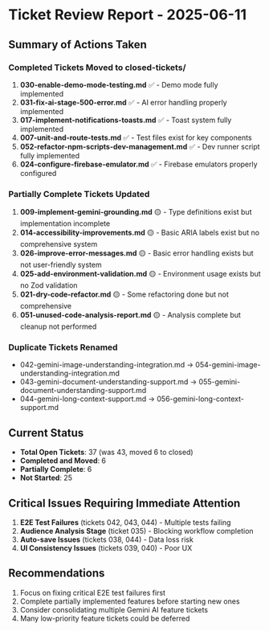 # Ticket Review Report - 2025-06-11

## Summary of Actions Taken

### Completed Tickets Moved to closed-tickets/
1. **030-enable-demo-mode-testing.md** ✅ - Demo mode fully implemented
2. **031-fix-ai-stage-500-error.md** ✅ - AI error handling properly implemented
3. **017-implement-notifications-toasts.md** ✅ - Toast system fully implemented
4. **007-unit-and-route-tests.md** ✅ - Test files exist for key components
5. **052-refactor-npm-scripts-dev-management.md** ✅ - Dev runner script fully implemented
6. **024-configure-firebase-emulator.md** ✅ - Firebase emulators properly configured

### Partially Complete Tickets Updated
1. **009-implement-gemini-grounding.md** 🟡 - Type definitions exist but implementation incomplete
2. **014-accessibility-improvements.md** 🟡 - Basic ARIA labels exist but no comprehensive system
3. **026-improve-error-messages.md** 🟡 - Basic error handling exists but not user-friendly system
4. **025-add-environment-validation.md** 🟡 - Environment usage exists but no Zod validation
5. **021-dry-code-refactor.md** 🟡 - Some refactoring done but not comprehensive
6. **051-unused-code-analysis-report.md** 🟡 - Analysis complete but cleanup not performed

### Duplicate Tickets Renamed
- 042-gemini-image-understanding-integration.md → 054-gemini-image-understanding-integration.md
- 043-gemini-document-understanding-support.md → 055-gemini-document-understanding-support.md
- 044-gemini-long-context-support.md → 056-gemini-long-context-support.md

## Current Status
- **Total Open Tickets**: 37 (was 43, moved 6 to closed)
- **Completed and Moved**: 6
- **Partially Complete**: 6
- **Not Started**: 25

## Critical Issues Requiring Immediate Attention
1. **E2E Test Failures** (tickets 042, 043, 044) - Multiple tests failing
2. **Audience Analysis Stage** (ticket 035) - Blocking workflow completion
3. **Auto-save Issues** (tickets 038, 044) - Data loss risk
4. **UI Consistency Issues** (tickets 039, 040) - Poor UX

## Recommendations
1. Focus on fixing critical E2E test failures first
2. Complete partially implemented features before starting new ones
3. Consider consolidating multiple Gemini AI feature tickets
4. Many low-priority feature tickets could be deferred